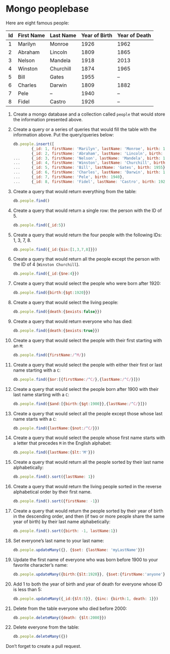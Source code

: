 # Mongo peoplebase

Here are eight famous people: 

| Id | First Name | Last Name | Year of Birth | Year of Death |
|----|------------|-----------|---------------|---------------|
| 1  | Marilyn    | Monroe    | 1926          | 1962          |
| 2  | Abraham    | Lincoln   | 1809          | 1865          |
| 3  | Nelson     | Mandela   | 1918          | 2013          |
| 4  | Winston    | Churchill | 1874          | 1965          |
| 5  | Bill       | Gates     | 1955          | –             |
| 6  | Charles    | Darwin    | 1809          | 1882          |
| 7  | Pele       | –         | 1940          | –             |
| 8  | Fidel      | Castro    | 1926          | –             |

1. Create a mongo database and a collection called `people` that would store the information presented above.

2. Create a query or a series of queries that would fill the table with the information above. Put the query/queries below:

    ```javascript
    db.people.insert([
            {_id: 1, firstName: 'Marilyn', lastName: 'Monroe', birth: 1926, death: 1962},
            {_id: 2, firstName: 'Abraham', lastName: 'Lincoln', birth: 1809, death: 1865},
    ...     {_id: 3, firstName: 'Nelson', lastName: 'Mandela', birth: 1918, death: 2013},
    ...     {_id: 4, firstName: 'Winston', lastName: 'Churchill', birth: 1874, death: 1965},
    ...     {_id: 5, firstName: 'Bill', lastName: 'Gates', birth: 1955},
    ...     {_id: 6, firstName: 'Charles', lastName: 'Darwin', birth: 1809, death: 1882},
    ...     {_id: 7, firstName: 'Pele', birth: 1940},
    ...     {_id: 8, firstName: 'Fidel', lastName: 'Castro', birth: 1926}])
    ```

3. Create a query that would return everything from the table:

    ```javascript
    db.people.find()
    ```
    
4. Create a query that would return a single row: the person with the ID of 5.

    ```javascript
    db.people.find({_id:5})
    ```

5. Create a query that would return the four people with the following IDs: 1, 3, 7, 8.

    ```javascript
    db.people.find({_id:{$in:[1,3,7,8]}})
    ```

6. Create a query that would return all the people except the person with the ID of 4 (`Winston Churchill`).

    ```javascript
    db.people.find({_id:{$ne:4}})
    ```

7. Create a query that would select the people who were born after 1920:

    ```javascript
    db.people.find({birth:{$gt:1920}})
    ```
    
8. Create a query that would select the living people:

    ```javascript
    db.people.find({death:{$exists:false}})
    ```
    
9. Create a query that would return everyone who has died:

    ```javascript
    db.people.find({death:{$exists:true}})
    ```
    
10. Create a query that would select the people with their first starting with an `M`:

    ```javascript
    db.people.find({firstName:/^M/})
    ```

11. Create a query that would select the people with either their first or last name starting with a `C`:

    ```javascript
    db.people.find({$or:[{firstName:/^С/},{lastName:/^С/}]})
    ```

12. Create a query that would select the people born after 1900 with their last name starting with a `C`:

    ```javascript
    db.people.find({$and:[{birth:{$gt:1900}},{lastName:/^C/}]})
    ```
    
13. Create a query that would select all the people except those whose last name starts with a `C`:

    ```javascript
    db.people.find({lastName:{$not:/^C/}})
    ```
    
14. Create a query that would select the people whose first name starts with a letter that precedes `M` in the English alphabet:

    ```javascript
    db.people.find({lastName:{$lt:'M'}})
    ```
    
15. Create a query that would return all the people sorted by their last name alphabetically:

    ```javascript
    db.people.find().sort({lastName: 1})
    ```

16. Create a query that would return the living people sorted in the reverse alphabetical order by their first name.

    ```javascript
    db.people.find().sort({firstName: -1})
    ```

17. Create a query that would return the people sorted by their year of birth in the descending order, and then (if two or more people share the same year of birth) by their last name alphabetically:

    ```javascript
    db.people.find().sort({birth: -1, lastName:1})
    ```
    
18. Set everyone’s last name to your last name:

    ```javascript
    db.people.updateMany({}, {$set: {lastName: 'myLastName'}})
    ```
    
19. Update the first name of everyone who was born before 1900 to your favorite character’s name:

    ```javascript
    db.people.updateMany({birth:{$lt:1920}}, {$set:{firstName:'anyone'}})
    ```
    
20. Add 1 to both the year of birth and year of death for everyone whose ID is less than 5:

    ```javascript
    db.people.updateMany({_id:{$lt:5}}, {$inc: {birth:1, death: 1}})
    ```

21. Delete from the table everyone who died before 2000:

    ```javascript
    db.people.deleteMany({death: {$lt:2000}})
    ```

22. Delete everyone from the table:

    ```javascript
    db.people.deleteMany({})
    ```
    
Don’t forget to create a pull request.
